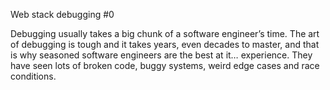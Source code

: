 Web stack debugging #0

Debugging usually takes a big chunk of a software engineer’s time.
The art of debugging is tough and it takes years, even decades to master,
and that is why seasoned software engineers are the best at it… experience.
They have seen lots of broken code, buggy systems, weird edge cases and race conditions.

